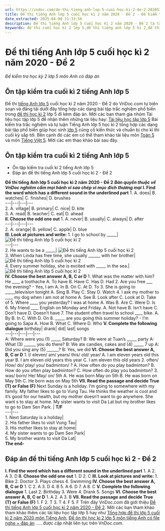 ```yaml
---
url: https://vndoc.com/de-thi-tieng-anh-lop-5-cuoi-hoc-ki-2-de-2-202053
title: Đề thi tiếng Anh lớp 5 cuối học kì 2 năm 2020 - Đề 2 - Đề kiểm tra học kỳ 2 lớp 5 môn Anh có đáp án - VnDoc.com
date_extracted: 2025-04-08 21:33:56
description: Đề thi tiếng Anh lớp 5 cuối học kì 2 năm 2020 - Đề 2 là tài liệu tham khảo hữu ích cho học sinh lớp 5 nhằm củng cố kiến thức cơ bản và nâng cao trên lớp, chuẩn bị cho kì thi sắp tới.
keywords: đề thi cuối học kì 2 lớp 5,đề thi tiếng anh lớp 5 kì 2,đề thi học kì 2 lớp 5,đề thi tiếng anh lớp 5 học kì 2,đề tiếng anh lớp 5 học kì 2,tiếng anh lớp 5 kì 2,đề tiếng anh lớp 5 kì 2,ôn tập tiếng anh lớp 5 học kì 2 có đáp an,tiếng anh lớp 5 học kì 2,đề thi lớp 5,đề thi tiếng anh lớp 5,Ôn tập kiểm tra môn Anh cuối kì 2 lớp 5,đề kiểm tra cuối kì 2 lớp 5 tiếng anh,bộ đề thi tiếng anh lớp 5 kì 2,de thi học kì 2 lớp 5 môn tiếng anh nâng cao
---
```


# Đề thi tiếng Anh lớp 5 cuối học kì 2 năm 2020 - Đề 2
 _Đề kiểm tra học kỳ 2 lớp 5 môn Anh có đáp án_
## Ôn tập kiểm tra cuối kì 2 tiếng Anh lớp 5
Đề thi [tiếng Anh lớp 5](<https://vndoc.com/tieng-anh-lop5>) cuối học kì 2 năm 2020 - Đề 2 do VnDoc.com tự biên soạn và đăng tải dưới đây tổng hợp các dạng bài tập trắc nghiệm phổ biến trong [đề thi học kì 2](<https://vndoc.com/de-thi-hoc-ki-2-lop-5-mon-tieng-anh>) lớp 5 đi kèm đáp án.
Mời các bạn tham gia nhóm Tài liệu học tập lớp 5 để nhận thêm những tài liệu hay: [Tài liệu học tập lớp 5](</goto?u=aHR0cHM6Ly93d3cuZmFjZWJvb2suY29tL2dyb3Vwcy9UYWkubGlldS5ob2MudGFwLmxvcC41LlZORE9D>)
Bài kiểm tra trắc nghiệm và tự luận Tiếng Anh lớp 5 học kì 2 tổng hợp các dạng bài tập phổ biến giúp học sinh [lớp 5](<https://vndoc.com/tieng-anh-lop5>) củng cố kiến thức và chuẩn bị cho kì thi cuối kỳ sắp tới. Bên cạnh đó các em có thể tham khảo tài liệu môn [Toán 5](<https://vndoc.com/toan-lop5>) và môn [Tiếng Việt 5](<https://vndoc.com/tieng-viet-lop5>). Mời các em thao khảo bài sau đây.
## Ôn tập kiểm tra cuối kì 2 tiếng Anh lớp 5
  * Ôn tập kiểm tra cuối kì 2 tiếng Anh lớp 5
  * Đáp án đề thi tiếng Anh lớp 5 cuối học kì 2 - Đề 2

**Đề thi tiếng Anh lớp 5 cuối học kì 2 năm 2020 - Đề 2**
 _**Bản quyền thuộc về VnDoc nghiêm cấm mọi hành vi sao chép vì mục đích thương mại**_
**I. Find the word which has a different sound in the underlined part**
1\. A. does| B. watches| C. finishes| D. brushes  
---|---|---|---  
2\. A. village| B. primary| C. nice| D. kite  
3\. A. read| B. teacher| C. eat| D. ahead  
**II. Choose the odd one out**
1\. A. never| B. usually| C. always| D. after  
---|---|---|---  
2\. A. orange| B. yellow| C. apple| D. blue  
**III. Look at pictures and write:**
1\. I go to school by \_\_\_\_\_| ![Đề thi tiếng Anh lớp 5 cuối học kì 2](https://i.vdoc.vn/data/image/2020/06/22/de-thi-tieng-anh-lop-5-cuoi-hoc-ki-2-de-1.jpg)  
---|---  
2\. He wants to be a \_\_\_\_\_| ![Đề thi tiếng Anh lớp 5 cuối học kì 2](https://i.vdoc.vn/data/image/2020/06/22/de-thi-tieng-anh-lop-5-cuoi-hoc-ki-2-de-1-2.jpg)  
3\. When Linda has free time, she usually \_\_\_\_\_\_ with her brother| ![Đề thi tiếng Anh lớp 5 cuối học kì 2](https://i.vdoc.vn/data/image/2020/06/22/de-thi-tieng-anh-lop-5-cuoi-hoc-ki-2-de-1-3.jpg)  
4\. Every summer holiday, she is excited with \_\_\_\_\_ in the sea.| ![Đề thi tiếng Anh lớp 5 cuối học kì 2](https://i.vdoc.vn/data/image/2020/06/22/de-thi-tieng-anh-lop-5-cuoi-hoc-ki-2-de-1-4.jpg)  
**IV. Choose the best answer A, B, C or D**
1\. What was the matter with him? He \_\_\_\_ a toothache
A. To have
B. Have
C. Has
D. Had
2\. Are you free \_\_\_ the evening? - Yes, I am
A. In
B. On
C. At
D. To
3\. She is going to \_\_\_\_\_television tonight
A. Sing
B. Play
C. Stay
D. Watch
4\. I ask my mother to \_\_\_\_ my dog when I am not at home
A. See
B. Look after
C. Look at
D. Take of
5\. Where \_\_\_\_ you yesterday? I was at home
A. Was
B. Are
C. Were
D. Is
6\. My friend \_\_\_\_ English on Monday and Friday.
A. Not have
B. Isn’t have
C. Don’t have
D. Doesn’t have
7\. The student often travel to school \_\_\_\_ bike.
A. By
B. In
C. With
D. On
8\. \_\_\_\_\_ are you going this summer holiday? - I’m going to Sapa
A. How
B. What
C. Where
D. Who
**V. Complete the following dialogue**
birthday| drank| did| last| songs  
---|---|---|---|---  
A: Where were you \(1\) \_\_\_\_\_ Saturday?
B: We were at Tuan’s \_\_\_\_\_ party
A: What \(3\) \_\_\_\_\_\_ you do there?
B: We ate candies, cakes and \(4\) \_\_\_\_\_ 7 up
A: Did you sing any \(5\) \_\_\_\_\_\_?
B: Yes, we did
**VI. Choose the best answer A, B, C or D**
1\. I/ eleven/ am/ years/ this/ old/ year/
A. I am eleven years old this year
B. I am eleven old years this year
C. I am eleven this old years
2\. often/ How/ do/ play/ you/ badminton/ ?
A. How often do you play badminton?
B. How do you often play badminton?
C. How often do play you badminton?
3\. was/ born/ He/ May/ on/ 5th
A. He was born May on 5th
B. He was born on May 5th
C. He born was on May 5th
**VII. Read the passage and decide True \(T\) or False \(F\)**
Next Sunday is a holiday. I’m going to somewhere with my family. My father likes to go to Vung Tau. He thinks the weather is cool and it’s good for our health, but my mother doesn’t want to go anywhere. She want s to stay at home. My sister wants to visit Da Lat but my brother likes to go to Dam Sen Park.
| **T/F**  
---|---  
1\. Next Saturday is a holiday|   
2\. His father likes to visit Vung Tau|   
3\. His mother likes to stay at home|   
4\. My sister wants to go Dam Sen Park|   
5\. My brother wants to visit Da Lat|   
**The end-**
## Đáp án đề thi tiếng Anh lớp 5 cuối học kì 2 - Đề 2
**I. Find the word which has a different sound in the underlined part**
1\. A
2\. A
3\. D
**II. Choose the odd one out**
1\. D
2\. C
**III. Look at pictures and write:**
1\. Bike
2\. Doctor
3\. Plays chess
4\. Swimming
**IV. Choose the best answer A, B, C or D**
1\. C
2\. A
3\. D
4\. B
5\. A
6\. D
7\. A
8\. C
**V. Complete the following dialogue**
1\. Last
2\. Birthday
3\. Were
4\. Drank
5\. Songs
**VI. Choose the best answer A, B, C or D**
1\. A
2\. A
3\. B
**VII. Read the passage and decide True \(T\) or False \(F\)**
1\. F
2\. T
3\. T
4\. F
5\. F
Trên đây VnDoc.com đã giới thiệu [Đề thi tiếng Anh lớp 5 cuối học kì 2 năm 2020 - Đề 2](<https://vndoc.com/de-thi-tieng-anh-lop-5-cuoi-hoc-ki-2-de-2-202053>). Mời các bạn tham khảo tham khảo thêm các tài liệu học tập lớp 5 hay như [Tổng hợp đề thi lớp 5 cuối kì 2 năm 2020 môn Tiếng Anh](<https://vndoc.com/tong-de-thi-lop-5-cuoi-ki-2-mon-tieng-anh-201915>), [Đề ôn thi học kì 2 lớp 5 môn tiếng Anh có file nghe + đáp án](<https://vndoc.com/de-on-thi-hoc-ki-2-lop-5-mon-tieng-anh-co-file-nghe-dap-an-so-1-7100>) ..... được cập nhật liên tục trên VnDoc.com.
